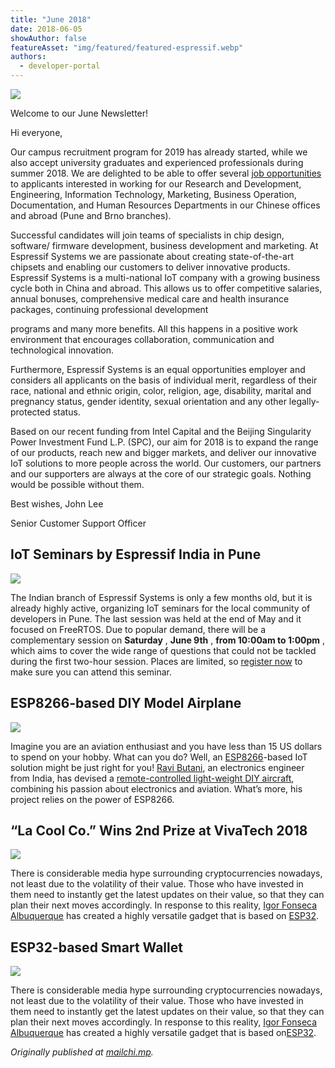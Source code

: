 ```yaml
---
title: "June 2018"
date: 2018-06-05
showAuthor: false
featureAsset: "img/featured/featured-espressif.webp"
authors:
  - developer-portal
---
```

![](img/june-1.webp)

Welcome to our June Newsletter!

Hi everyone,

Our campus recruitment program for 2019 has already started, while we also accept university graduates and experienced professionals during summer 2018. We are delighted to be able to offer several [job opportunities](https://www.espressif.com/en/company/job-opportunities/job-search?title=&field_classification_value=Corporate) to applicants interested in working for our Research and Development, Engineering, Information Technology, Marketing, Business Operation, Documentation, and Human Resources Departments in our Chinese offices and abroad (Pune and Brno branches).

Successful candidates will join teams of specialists in chip design, software/ firmware development, business development and marketing. At Espressif Systems we are passionate about creating state-of-the-art chipsets and enabling our customers to deliver innovative products. Espressif Systems is a multi-national IoT company with a growing business cycle both in China and abroad. This allows us to offer competitive salaries, annual bonuses, comprehensive medical care and health insurance packages, continuing professional development

programs and many more benefits. All this happens in a positive work environment that encourages collaboration, communication and technological innovation.

Furthermore, Espressif Systems is an equal opportunities employer and considers all applicants on the basis of individual merit, regardless of their race, national and ethnic origin, color, religion, age, disability, marital and pregnancy status, gender identity, sexual orientation and any other legally-protected status.

Based on our recent funding from Intel Capital and the Beijing Singularity Power Investment Fund L.P. (SPC), our aim for 2018 is to expand the range of our products, reach new and bigger markets, and deliver our innovative IoT solutions to more people across the world. Our customers, our partners and our supporters are always at the core of our strategic goals. Nothing would be possible without them.

Best wishes, John Lee

Senior Customer Support Officer

## IoT Seminars by Espressif India in Pune

![](img/june-2.webp)

The Indian branch of Espressif Systems is only a few months old, but it is already highly active, organizing IoT seminars for the local community of developers in Pune. The last session was held at the end of May and it focused on FreeRTOS. Due to popular demand, there will be a complementary session on __Saturday__ , __June 9th__ , __from 10:00am to 1:00pm__ , which aims to cover the wide range of questions that could not be tackled during the first two-hour session. Places are limited, so [register now](https://www.meetup.com/Internet-Of-Things-Pune-IoTPune/events/251196679/) to make sure you can attend this seminar.

## ESP8266-based DIY Model Airplane

![](img/june-3.webp)

Imagine you are an aviation enthusiast and you have less than 15 US dollars to spend on your hobby. What can you do? Well, an [ESP8266](https://www.espressif.com/en/products/hardware/esp8266ex/overview)-based IoT solution might be just right for you! [Ravi Butani](http://www.instructables.com/member/RAVI_BUTANI/), an electronics engineer from India, has devised a [remote-controlled light-weight DIY aircraft](http://www.instructables.com/id/WIFI-CONTROLLED-RC-PLANE/), combining his passion about electronics and aviation. What’s more, his project relies on the power of ESP8266.


## “La Cool Co.” Wins 2nd Prize at VivaTech 2018

![](img/june-4.webp)

There is considerable media hype surrounding cryptocurrencies nowadays, not least due to the volatility of their value. Those who have invested in them need to instantly get the latest updates on their value, so that they can plan their next moves accordingly. In response to this reality, [Igor Fonseca Albuquerque](https://www.hackster.io/igorF2) has created a highly versatile gadget that is based on [ESP32](https://www.espressif.com/en/products/hardware/esp32/overview).

## ESP32-based Smart Wallet

![](img/june-5.webp)

There is considerable media hype surrounding cryptocurrencies nowadays, not least due to the volatility of their value. Those who have invested in them need to instantly get the latest updates on their value, so that they can plan their next moves accordingly. In response to this reality, [Igor Fonseca Albuquerque](https://www.hackster.io/igorF2) has created a highly versatile gadget that is based on[ESP32](https://www.espressif.com/en/products/hardware/esp32/overview).

*Originally published at *[*mailchi.mp*](https://mailchi.mp/f500229dfb77/espressif-esp-news-june-2018)*.*
